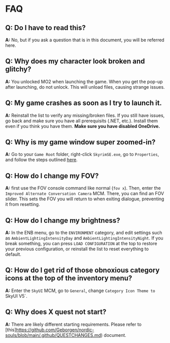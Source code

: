 # FAQ

## Q: Do I have to read this?

**A:** No, but if you ask a question that is in this document, you will be referred here.

## Q: Why does my character look broken and glitchy?

**A:** You unlocked MO2 when launching the game. When you get the pop-up after launching, do not unlock. This will unload files, causing strange issues.

## Q: My game crashes as soon as I try to launch it.

**A:** Reinstall the list to verify any missing/broken files. If you still have issues, go back and make sure you have all prerequisits (.NET, etc.). Install them even if you think you have them. **Make sure you have disabled OneDrive.**

## Q: Why is my game window super zoomed-in?

**A:** Go to your `Game Root` folder, right-click `SkyrimSE.exe`, go to `Properties`, and follow the steps outlined [here](https://raw.githubusercontent.com/Lost-Outpost/resources/main/skyrim-scaling.png).

## Q: How do I change my FOV?

**A:** first use the FOV console command like normal (`fov x`). Then, enter the `Improved Alternate Conversation Camera` MCM. There, you can find an FOV slider. This sets the FOV you will return to when exiting dialogue, preventing it from resetting.

## Q: How do I change my brightness?

**A:** In the ENB menu, go to the `ENVIRONMENT` category, and edit settings such as `AmbientLightingIntensityDay` and `AmbientLightingIntensityNight`. If you break something, you can press `LOAD CONFIGURATION` at the top to restore your previous configuration, or reinstall the list to reset everything to default.

## Q: How do I get rid of those obnoxious category icons at the top of the inventory menu?

**A:** Enter the `SkyUI` MCM, go to `General`, change `Category Icon Theme to `SkyUI V5`.

## Q: Why does X quest not start?

**A:** There are likely different starting requirements. Please refer to [this]https://github.com/Geborgen/nordic-souls/blob/main/.github/QUESTCHANGES.md) document.
